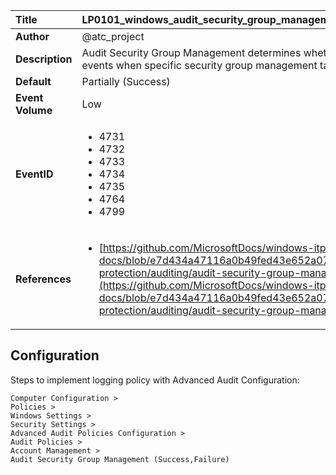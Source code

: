 | Title            | LP0101_windows_audit_security_group_management                                                                     |
|:-----------------|:--------------------------------------------------------------------------------|
| **Author**       | @atc_project                                                                      |
| **Description**  | Audit Security Group Management determines whether the operating system generates audit events when specific security group management tasks are performed                                                               |
| **Default**      | Partially (Success)                                                                   |
| **Event Volume** | Low                                                                    |
| **EventID**      | <ul><li>4731</li><li>4732</li><li>4733</li><li>4734</li><li>4735</li><li>4764</li><li>4799</li></ul>         |
| **References**   | <ul><li>[https://github.com/MicrosoftDocs/windows-itpro-docs/blob/e7d434a47116a0b49fed43e652a07031d8249ae2/windows/security/threat-protection/auditing/audit-security-group-management.md](https://github.com/MicrosoftDocs/windows-itpro-docs/blob/e7d434a47116a0b49fed43e652a07031d8249ae2/windows/security/threat-protection/auditing/audit-security-group-management.md)</li></ul> |



## Configuration

Steps to implement logging policy with Advanced Audit Configuration:
```
Computer Configuration >
Policies >
Windows Settings >
Security Settings >
Advanced Audit Policies Configuration >
Audit Policies >
Account Management >
Audit Security Group Management (Success,Failure)
```


